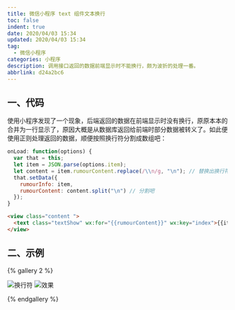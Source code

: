 ```yaml
---
title: 微信小程序 text 组件文本换行
toc: false
indent: true
date: 2020/04/03 15:34
updated: 2020/04/03 15:34
tag:
  - 微信小程序
categories: 小程序
description: 调用接口返回的数据前端显示时不能换行，颇为波折的处理一番。
abbrlink: d24a2bc6
---
```


## 一、代码

使用小程序发现了一个现象，后端返回的数据在前端显示时没有换行，原原本本的合并为一行显示了，原因大概是从数据库返回给前端时部分数据被转义了。如此便使用正则处理返回的数据，顺便按照换行符分割成数组吧：

```js
onLoad: function(options) {
  var that = this;
  let item = JSON.parse(options.item);
  let content = item.rumourContent.replace(/\\n/g, "\n"); // 替换出换行符
  that.setData({
    rumourInfo: item,
    rumourContent: content.split("\n") // 分割吧
  });
}
```

```html
<view class="content ">
  <text class="textShow" wx:for="{{rumourContent}}" wx:key="index">{{item}}</text>
</view>
```

## 二、示例

{% gallery 2 %}

![换行符](../../img/article/微信小程序text组件文本换行/image-20200403153035661.png)
![效果](../../img/article/微信小程序text组件文本换行/image-20200403152910344.png)

{% endgallery %}
